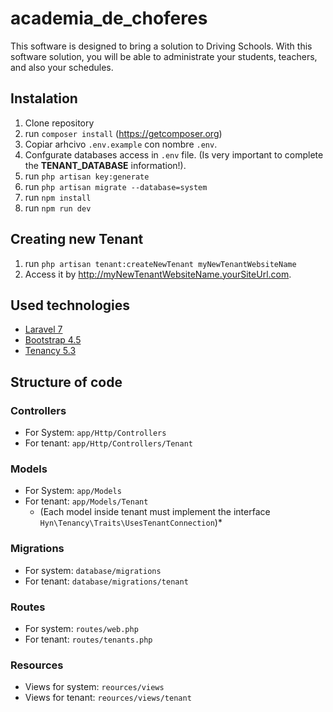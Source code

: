 # academia_de_choferes
This software is designed to bring a solution to Driving Schools. With this software solution, you will be able to administrate your students, teachers, and also your schedules.

## Instalation
1. Clone repository
2. run `composer install` (https://getcomposer.org)
3. Copiar arhcivo `.env.example` con nombre `.env`.
4. Confgurate databases access in `.env` file. (Is very important to complete the **TENANT_DATABASE** information!).
5. run `php artisan key:generate`
6. run `php artisan migrate --database=system`
7. run `npm install`
8. run `npm run dev`

## Creating new Tenant
1. run `php artisan tenant:createNewTenant myNewTenantWebsiteName`
2. Access it by http://myNewTenantWebsiteName.yourSiteUrl.com.

## Used technologies
* [Laravel 7](https://laravel.com/docs/7.x/installation)
* [Bootstrap 4.5](https://getbootstrap.com/docs/4.5/getting-started/introduction/)
* [Tenancy 5.3](https://tenancy.dev/docs/hyn/5.3)

## Structure of code
### Controllers
* For System: `app/Http/Controllers`
* For tenant: `app/Http/Controllers/Tenant`
### Models
* For System: `app/Models`
* For tenant: `app/Models/Tenant`
    * (Each model inside tenant must implement the interface `Hyn\Tenancy\Traits\UsesTenantConnection`)*
### Migrations
* For system: `database/migrations`
* For tenant: `database/migrations/tenant`
### Routes
* For system: `routes/web.php`
* For tenant: `routes/tenants.php`
### Resources
* Views for system: `reources/views`
* Views for tenant: `reources/views/tenant`